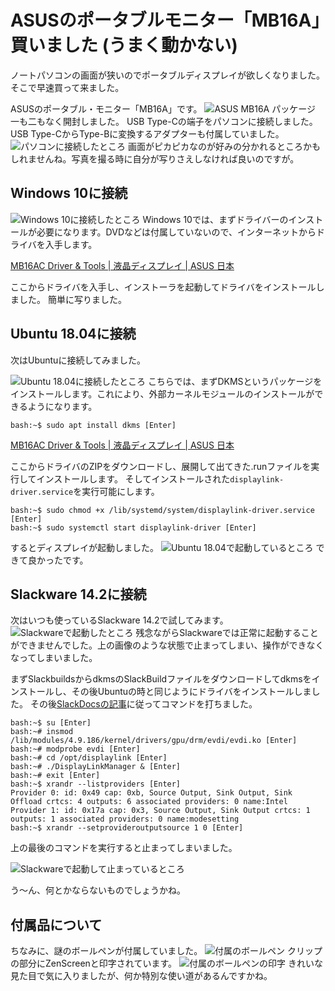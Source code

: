 # ASUSのポータブルモニター「MB16A」買いました (うまく動かない)
ノートパソコンの画面が狭いのでポータブルディスプレイが欲しくなりました。
そこで早速買って来ました。

ASUSのポータブル・モニター「MB16A」です。
![ASUS MB16A パッケージ](images/diary/201909/asus-zenscreen-package-small.jpg)
一も二もなく開封しました。
USB Type-Cの端子をパソコンに接続しました。USB Type-CからType-Bに変換するアダプターも付属していました。
![パソコンに接続したところ](images/diary/201909/asus-zenscreen-slackware-two-shot-small.jpg)
画面がピカピカなのが好みの分かれるところかもしれませんね。写真を撮る時に自分が写りさえしなければ良いのですが。
## Windows 10に接続
![Windows 10に接続したところ](images/diary/201909/asus-zenscreen-windows-two-shot-small.jpg)
Windows 10では、まずドライバーのインストールが必要になります。DVDなどは付属していないので、インターネットからドライバを入手します。

[MB16AC Driver & Tools | 液晶ディスプレイ | ASUS 日本](https://www.asus.com/jp/Monitors/MB16AC/HelpDesk_Download/)

ここからドライバを入手し、インストーラを起動してドライバをインストールしました。
簡単に写りました。

## Ubuntu 18.04に接続
次はUbuntuに接続してみました。

![Ubuntu 18.04に接続したところ](images/diary/201909/asus-zenscreen-ubuntu-twoshot-well-small.jpg)
こちらでは、まずDKMSというパッケージをインストールします。これにより、外部カーネルモジュールのインストールができるようになります。
```ターミナル
bash:~$ sudo apt install dkms [Enter]
```
[MB16AC Driver & Tools | 液晶ディスプレイ | ASUS 日本](https://www.asus.com/jp/Monitors/MB16AC/HelpDesk_Download/)

ここからドライバのZIPをダウンロードし、展開して出てきた.runファイルを実行してインストールします。
そしてインストールされた`displaylink-driver.service`を実行可能にします。
```ターミナル
bash:~$ sudo chmod +x /lib/systemd/system/displaylink-driver.service [Enter]
bash:~$ sudo systemctl start displaylink-driver [Enter]
```
するとディスプレイが起動しました。
![Ubuntu 18.04で起動しているところ](images/diary/201909/asus-zenscreen-ubuntu-well-small.jpg)
できて良かったです。

## Slackware 14.2に接続
次はいつも使っているSlackware 14.2で試してみます。
![Slackwareで起動したところ](images/diary/201909/asus-zenscreen-slackware-hang-pers-small.jpg)
残念ながらSlackwareでは正常に起動することができませんでした。上の画像のような状態で止まってしまい、操作ができなくなってしまいました。

まずSlackbuildsからdkmsのSlackBuildファイルをダウンロードしてdkmsをインストールし、その後Ubuntuの時と同じようにドライバをインストールしました。
その後[SlackDocsの記事](https://docs.slackware.com/howtos:hardware:displaylink)に従ってコマンドを打ちました。
```ターミナル
bash:~$ su [Enter]
bash:~# insmod /lib/modules/4.9.186/kernel/drivers/gpu/drm/evdi/evdi.ko [Enter]
bash:~# modprobe evdi [Enter]
bash:~# cd /opt/displaylink [Enter]
bash:~# ./DisplayLinkManager & [Enter]
bash:~# exit [Enter]
bash:~$ xrandr --listproviders [Enter]
Provider 0: id: 0x49 cap: 0xb, Source Output, Sink Output, Sink Offload crtcs: 4 outputs: 6 associated providers: 0 name:Intel
Provider 1: id: 0x17a cap: 0x3, Source Output, Sink Output crtcs: 1 outputs: 1 associated providers: 0 name:modesetting
bash:~$ xrandr --setprovideroutputsource 1 0 [Enter]
```
上の最後のコマンドを実行すると止まってしまいました。

![Slackwareで起動して止まっているところ](images/diary/201909/asus-zenscreen-slackware-hang-small.jpg)

う〜ん、何とかならないものでしょうかね。

## 付属品について
ちなみに、謎のボールペンが付属していました。
![付属のボールペン](images/diary/201909/asus-zenscreen-pen-head-small.jpg)
クリップの部分にZenScreenと印字されています。
![付属のボールペンの印字](images/diary/201909/asus-zenscreen-pen-small.jpg)
きれいな見た目で気に入りましたが、何か特別な使い道があるんですかね。
